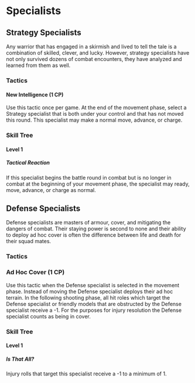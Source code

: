 # Specialists

## Strategy Specialists
Any warrior that has engaged in a skirmish and lived to tell the tale is a combination of skilled, clever, and lucky. However, strategy specialists have not only survived dozens of combat encounters, they have analyzed and learned from them as well.

### Tactics

#### New Intelligence (1 CP)
Use this tactic once per game. At the end of the movement phase, select a Strategy specialist that is both under your control and that has not moved this round. This specialist may make a normal move, advance, or charge.

### Skill Tree

#### Level 1

##### Tactical Reaction
If this specialist begins the battle round in combat but is no longer in combat at the beginning of your movement phase, the specialist may ready, move, advance, or charge as normal.

## Defense Specialists
Defense specialists are masters of armour, cover, and mitigating the dangers of combat. Their staying power is second to none and their ability to deploy ad hoc cover is often the difference between life and death for their squad mates.

### Tactics

### Ad Hoc Cover (1 CP)
Use this tactic when the Defense specialist is selected in the movement phase. Instead of moving the Defense specialist deploys their ad hoc terrain. In the following shooting phase, all hit roles which target the Defense specialist or friendly models that are obstructed by the Defense specialist receive a -1. For the purposes for injury resolution the Defense specialist counts as being in cover.

### Skill Tree

#### Level 1

##### Is That All?
Injury rolls that target this specialist receive a -1 to a minimum of 1.
